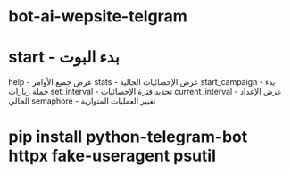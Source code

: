 # bot-ai-wepsite-telgram
# start - بدء البوت
help - عرض جميع الأوامر
stats - عرض الإحصائيات الحالية
start_campaign - بدء حملة زيارات
set_interval - تحديد فترة الإحصائيات
current_interval - عرض الإعداد الحالي
semaphore - تغيير العمليات المتوازية
# pip install python-telegram-bot httpx fake-useragent psutil
